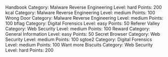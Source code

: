 Handbook
  Category: Malware Reverse Engineering
  Level: hard
  Points: 200
kcal
  Category: Malware Reverse Engineering
  Level: medium
  Points: 100
Wrong Door
  Category: Malware Reverse Engineering
  Level: medium
  Points: 100
bflag
  Category: Digital Forensics
  Level: easy
  Points: 50
Referer Valley
  Category: Web Security
  Level: medium
  Points: 100
Reward
  Category: General Information
  Level: easy
  Points: 50
Secret Browser
  Category: Web Security
  Level: medium
  Points: 100
sgtoe2
  Category: Digital Forensics
  Level: medium
  Points: 100
Want more Biscuits
  Category: Web Security
  Level: hard
  Points: 200

